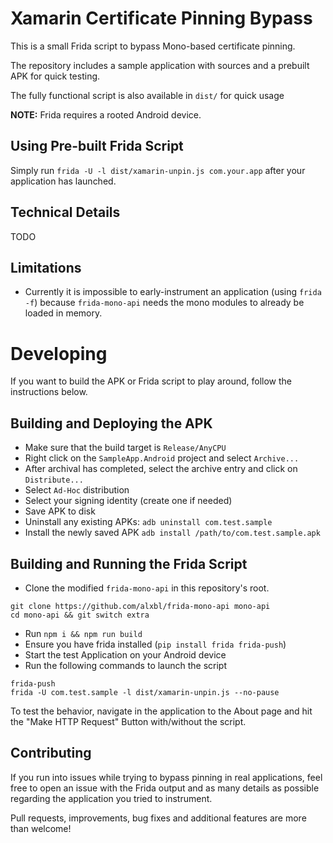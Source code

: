# Xamarin Certificate Pinning Bypass

This is a small Frida script to bypass Mono-based certificate pinning.

The repository includes a sample application with sources and a
prebuilt APK for quick testing.

The fully functional script is also available in `dist/` for quick usage

**NOTE:** Frida requires a rooted Android device.

## Using Pre-built Frida Script

Simply run `frida -U -l dist/xamarin-unpin.js com.your.app` after your
application has launched.


## Technical Details

TODO

## Limitations

- Currently it is impossible to early-instrument an application (using
  `frida -f`) because `frida-mono-api` needs the mono modules to
  already be loaded in memory.

# Developing 

If you want to build the APK or Frida script to play around, follow the instructions below.

## Building and Deploying the APK

- Make sure that the build target is `Release/AnyCPU`
- Right click on the `SampleApp.Android` project and select `Archive...`
- After archival has completed, select the archive entry and click on `Distribute...`
- Select `Ad-Hoc` distribution
- Select your signing identity (create one if needed)
- Save APK to disk
- Uninstall any existing APKs: `adb uninstall com.test.sample`
- Install the newly saved APK `adb install /path/to/com.test.sample.apk`


## Building and Running the Frida Script

- Clone the modified `frida-mono-api` in this repository's root. 
```
git clone https://github.com/alxbl/frida-mono-api mono-api
cd mono-api && git switch extra
```
- Run `npm i && npm run build`
- Ensure you have frida installed (`pip install frida frida-push`)
- Start the test Application on your Android device
- Run the following commands to launch the script
```
frida-push
frida -U com.test.sample -l dist/xamarin-unpin.js --no-pause
```


To test the behavior, navigate in the application to the About page
and hit the "Make HTTP Request" Button with/without the script.
  
## Contributing

If you run into issues while trying to bypass pinning in real
applications, feel free to open an issue with the Frida output and as
many details as possible regarding the application you tried to
instrument.

Pull requests, improvements, bug fixes and additional features are
more than welcome!
